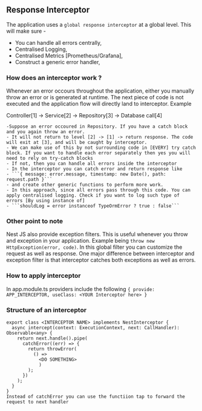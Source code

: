 ## Response Interceptor

The application uses a `global response interceptor` at a global level. This will make sure -

- You can handle all errors centrally,
- Centralised Logging,
- Centralised Metrics [Prometheus/Grafana],
- Construct a generic error handler,

### How does an interceptor work ?

Whenever an error occours throughout the application, either you manually throw an error or is generated at runtime. The next piece of code is not executed and the application flow will directly land to interceptor.
Example

Controller[1] -> Service[2] -> Repository[3] -> Database call[4]

````
-Suppose an error occoured in Repository. If you have a catch block and you again throw an error.
- It will not return to level [2] -> [1] -> return response. The code will exit at [3], and will be caught by interceptor.
- We can make use of this by not surrounding code in [EVERY] try catch block. If you want to handle each error separately then yes you will need to rely on try-catch blocks
- If not, then you can handle all errors inside the interceptor
- In the interceptor you can catch error and return response like
- ```{ message: error.message, timestamp: new Date(), path: request.path }```
- and create other generic functions to perform more work.
- In this approach, since all errors pass through this code. You can apply centralised logging. Check if you want to log such type of errors [By using instance of]
- ```shouldLog = error instanceof TypeOrmError ? true : false```
````

### Other point to note

Nest JS also provide exception filters. This is useful whenever you throw and exception in your application. Example being `throw new HttpException(error, code)`. In this global filter you can customize the request as well as response. One major difference between interceptor and exception filter is that interceptor catches both exceptions as well as errors.

### How to apply interceptor

In app.module.ts providers include the following
`{ provide: APP_INTERCEPTOR, useClass: <YOUR Interceptor here> }`

### Structure of an interceptor

```
export class <INTERCEPTOR NAME> implements NestInterceptor {
  async intercept(context: ExecutionContext, next: CallHandler): Observable<any> {
    return next.handle().pipe(
      catchError((err) => {
        return throwError(
          () =>
            <DO SOMETHING>
            )
        );
      })
    );
  }
}
Instead of catchError you can use the functiion tap to forward the request to next handler
```
